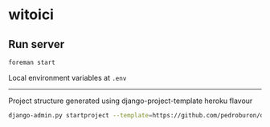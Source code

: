 witoici
=======================

Run server
----------
```bash
foreman start
```
Local environment variables at `.env`


-------------

Project structure generated using django-project-template heroku flavour

```bash
django-admin.py startproject --template=https://github.com/pedroburon/django-project-template/archive/heroku.zip --extension=py,md,txt witoici
```
